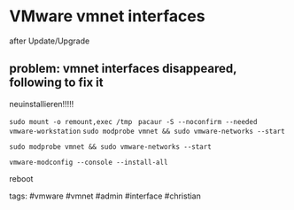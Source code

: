 # VMware vmnet interfaces

after Update/Upgrade

## problem: vmnet interfaces disappeared, following to fix it 

neuinstallieren!!!!!

`sudo mount -o remount,exec /tmp `
`pacaur -S --noconfirm --needed  vmware-workstation`
`sudo modprobe vmnet && sudo vmware-networks --start`



```sudo modprobe vmnet && sudo vmware-networks --start```

```vmware-modconfig --console --install-all```

reboot

tags: #vmware #vmnet #admin #interface #christian 
